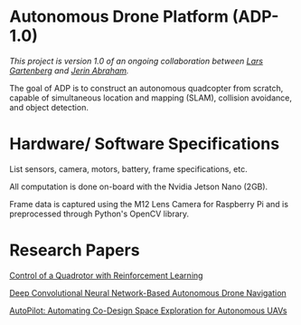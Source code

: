 # Autonomous Drone Platform (ADP-1.0)

_This project is version 1.0 of an ongoing collaboration between [Lars Gartenberg](https://github.com/larsgart) and [Jerin Abraham](https://github.com/jerinabr)._

The goal of ADP is to construct an autonomous quadcopter from scratch, capable of simultaneous location and mapping (SLAM), collision avoidance, and object detection.

# Hardware/ Software Specifications
List sensors, camera, motors, battery, frame specifications, etc.

All computation is done on-board with the Nvidia Jetson Nano (2GB).

Frame data is captured using the M12 Lens Camera for Raspberry Pi and is preprocessed through Python's OpenCV library.

# Research Papers

[Control of a Quadrotor with Reinforcement Learning](https://arxiv.org/abs/1707.05110)

[Deep Convolutional Neural Network-Based Autonomous Drone Navigation](https://arxiv.org/abs/1905.01657.pdf)

[AutoPilot: Automating Co-Design Space Exploration for Autonomous UAVs](https://arxiv.org/abs/2102.02988.pdf)
